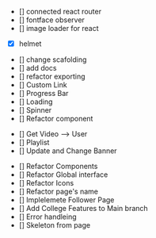 <!-- FEATURES -->

- [] connected react router
- [] fontface observer
- [] image loader for react
- [x] helmet
- [] change scafolding
- [] add docs
- [] refactor exporting
- [] Custom Link
- [] Progress Bar
- [] Loading
- [] Spinner
- [] Refactor component

<!-- BUGS -->
- [] Get Video --> User 
- [] Playlist
- [] Update and Change Banner




<!-- Daily Tasks -->
- [] Refactor Components
- [] Refactor Global interface
- [] Refactor Icons
- [] Refactor page's name
- [] Implelemete Follower Page
- [] Add College Features to Main branch
- [] Error handleing
- [] Skeleton from page 